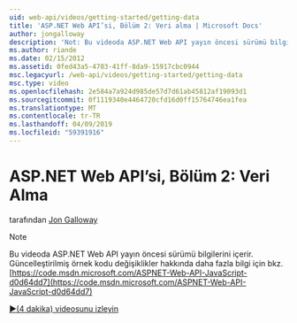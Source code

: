```yaml
---
uid: web-api/videos/getting-started/getting-data
title: 'ASP.NET Web API’si, Bölüm 2: Veri alma | Microsoft Docs'
author: jongalloway
description: 'Not: Bu videoda ASP.NET Web API yayın öncesi sürümü bilgilerini içerir.'
ms.author: riande
ms.date: 02/15/2012
ms.assetid: 0fed43a5-4703-41ff-8da9-15917cbc0944
msc.legacyurl: /web-api/videos/getting-started/getting-data
msc.type: video
ms.openlocfilehash: 2e584a7a924d985de57d7d61ab45812af19093d1
ms.sourcegitcommit: 0f1119340e4464720cfd16d0ff15764746ea1fea
ms.translationtype: MT
ms.contentlocale: tr-TR
ms.lasthandoff: 04/09/2019
ms.locfileid: "59391916"
---
```

# <a name="aspnet-web-api-part-2-getting-data"></a>ASP.NET Web API’si, Bölüm 2: Veri Alma

tarafından [Jon Galloway](https://github.com/jongalloway)

> [!NOTE]
> Bu videoda ASP.NET Web API yayın öncesi sürümü bilgilerini içerir. Güncelleştirilmiş örnek kodu değişiklikler hakkında daha fazla bilgi için bkz. [https://code.msdn.microsoft.com/ASPNET-Web-API-JavaScript-d0d64dd7](https://code.msdn.microsoft.com/ASPNET-Web-API-JavaScript-d0d64dd7)

[&#9654;(4 dakika) videosunu izleyin](https://channel9.msdn.com/Blogs/ASP-NET-Site-Videos/getting-data)

